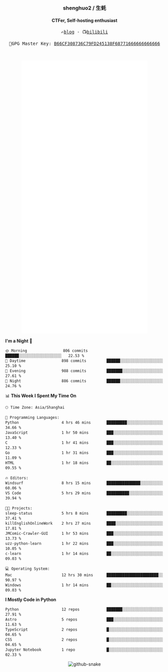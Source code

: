 <h3 align="center"> shenghuo2 / 生蚝 </h3>
<h4 align="center" >CTFer, Self-hosting enthusiast</h3>


<p align="center">
  <samp>
    ✍️<a href="https://blog.shenghuo2.top/">blog</a> -
    📺<a href="https://space.bilibili.com/85894935">bilibili</a>
  </samp>
</p>
<p align="center">
  <samp>
     🔐GPG Master Key: <a align="center" href="https://github.com/shenghuo2.gpg">B66CF308736C79FD245138F68771666666666666</a>
  </samp>
</p>
<br>
<p align="center">
  <a href="https://github.com/shenghuo2">
    <img width="400" align="top" src="https://github.com/shenghuo2/shenghuo2/blob/main/metrics.left.svg" />
  </a>
  <a href="https://github.com/shenghuo2">
    <img width="400" align="top" src="https://github.com/shenghuo2/shenghuo2/blob/main/metrics.right.svg" />
  </a>
</p>


<!--START_SECTION:waka-->
**I'm a Night 🦉** 

```text
🌞 Morning                806 commits         ██████░░░░░░░░░░░░░░░░░░░   22.53 % 
🌆 Daytime                898 commits         ██████░░░░░░░░░░░░░░░░░░░   25.10 % 
🌃 Evening                988 commits         ███████░░░░░░░░░░░░░░░░░░   27.61 % 
🌙 Night                  886 commits         ██████░░░░░░░░░░░░░░░░░░░   24.76 % 
```


📊 **This Week I Spent My Time On** 

```text
🕑︎ Time Zone: Asia/Shanghai

💬 Programming Languages: 
Python                   4 hrs 46 mins       █████████░░░░░░░░░░░░░░░░   34.66 % 
JavaScript               1 hr 50 mins        ███░░░░░░░░░░░░░░░░░░░░░░   13.40 % 
C                        1 hr 41 mins        ███░░░░░░░░░░░░░░░░░░░░░░   12.33 % 
Go                       1 hr 31 mins        ███░░░░░░░░░░░░░░░░░░░░░░   11.09 % 
HTML                     1 hr 18 mins        ██░░░░░░░░░░░░░░░░░░░░░░░   09.55 % 

🔥 Editors: 
Windsurf                 8 hrs 15 mins       ███████████████░░░░░░░░░░   60.06 % 
VS Code                  5 hrs 29 mins       ██████████░░░░░░░░░░░░░░░   39.94 % 

🐱‍💻 Projects: 
sleep-status             5 hrs 8 mins        █████████░░░░░░░░░░░░░░░░   37.41 % 
killEnglishOnlineWork    2 hrs 27 mins       ████░░░░░░░░░░░░░░░░░░░░░   17.81 % 
JMComic-Crawler-GUI      1 hr 53 mins        ███░░░░░░░░░░░░░░░░░░░░░░   13.73 % 
uzz-python-learn         1 hr 22 mins        ███░░░░░░░░░░░░░░░░░░░░░░   10.05 % 
c-learn                  1 hr 14 mins        ██░░░░░░░░░░░░░░░░░░░░░░░   09.03 % 

💻 Operating System: 
Mac                      12 hrs 30 mins      ███████████████████████░░   90.97 % 
Windows                  1 hr 14 mins        ██░░░░░░░░░░░░░░░░░░░░░░░   09.03 % 
```

**I Mostly Code in Python** 

```text
Python                   12 repos            ███████░░░░░░░░░░░░░░░░░░   27.91 % 
Astro                    5 repos             ███░░░░░░░░░░░░░░░░░░░░░░   11.63 % 
TypeScript               2 repos             █░░░░░░░░░░░░░░░░░░░░░░░░   04.65 % 
CSS                      2 repos             █░░░░░░░░░░░░░░░░░░░░░░░░   04.65 % 
Jupyter Notebook         1 repo              █░░░░░░░░░░░░░░░░░░░░░░░░   02.33 % 
```




<!--END_SECTION:waka-->


<div align="center">
  <picture>
    <source media="(prefers-color-scheme: dark)" srcset="https://gist.githubusercontent.com/shenghuo2/bfce20b14ab0484cef03bae6e60e0b3a/raw/github-snake-dark.svg" />
    <source media="(prefers-color-scheme: light)" srcset="https://gist.githubusercontent.com/shenghuo2/bfce20b14ab0484cef03bae6e60e0b3a/raw/github-snake.svg" />
    <img alt="github-snake" src="https://gist.githubusercontent.com/shenghuo2/bfce20b14ab0484cef03bae6e60e0b3a/raw/github-snake.svg" />
  </picture>
</div>

<!--
**shenghuo2/shenghuo2** is a ✨ _special_ ✨ repository because its `README.md` (this file) appears on your GitHub profile.

Here are some ideas to get you started:

- 🔭 I’m currently working on ...
- 🌱 I’m currently learning ...
- 👯 I’m looking to collaborate on ...
- 🤔 I’m looking for help with ...
- 💬 Ask me about ...
- 📫 How to reach me: ...
- 😄 Pronouns: ...
- ⚡ Fun fact: ...
-->
